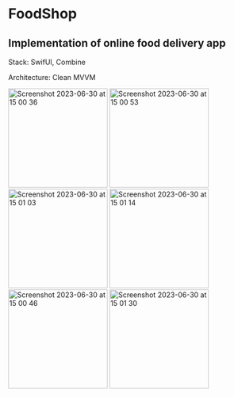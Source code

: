 # FoodShop
## Implementation of online food delivery app

Stack: SwifUI, Combine

Architecture: Clean MVVM

<img width="200" alt="Screenshot 2023-06-30 at 15 00 36" src="https://github.com/Idanthyrsus/FoodShop/assets/105043706/2e8dcfd6-712c-47e5-86fb-9e84f77c0f13">
<img width="200" alt="Screenshot 2023-06-30 at 15 00 53" src="https://github.com/Idanthyrsus/FoodShop/assets/105043706/daaa132b-35f4-4e9f-9860-202d4ab22cfd">
<img width="200" alt="Screenshot 2023-06-30 at 15 01 03" src="https://github.com/Idanthyrsus/FoodShop/assets/105043706/3a5a7cef-4388-46ff-9dfc-be5fbe98973c">
<img width="200" alt="Screenshot 2023-06-30 at 15 01 14" src="https://github.com/Idanthyrsus/FoodShop/assets/105043706/d472b7af-d7f5-4b3a-911e-46fc04639315">
<img width="200" alt="Screenshot 2023-06-30 at 15 00 46" src="https://github.com/Idanthyrsus/FoodShop/assets/105043706/bfb031f1-3e8e-4566-94c6-ed3a7c66cd1c">
<img width="200" alt="Screenshot 2023-06-30 at 15 01 30" src="https://github.com/Idanthyrsus/FoodShop/assets/105043706/b47bcfff-ed15-422f-98a3-4b36b1e9d8b4">
